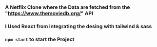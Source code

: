 ### A Netflix Clone where the Data are fetched from the "https://www.themoviedb.org/" API 
### I Used React from integrating the desing with tailwind & sass
### `npm start` to start the Project 

